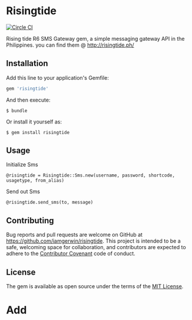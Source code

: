 # Risingtide
[![Circle CI](https://circleci.com/gh/iamgerwin/risingtide.svg?style=svg)](https://circleci.com/gh/iamgerwin/risingtide)

Rising tide R6 SMS Gateway gem, a simple messaging gateway API in the Philippines.
you can find them @ http://risingtide.ph/

## Installation

Add this line to your application's Gemfile:

```ruby
gem 'risingtide'
```

And then execute:

    $ bundle

Or install it yourself as:

    $ gem install risingtide

## Usage
Initialize Sms

    @risingtide = Risingtide::Sms.new(username, password, shortcode, usagetype, from_alias)

Send out Sms

    @risingtide.send_sms(to, message)

## Contributing

Bug reports and pull requests are welcome on GitHub at https://github.com/iamgerwin/risingtide. This project is intended to be a safe, welcoming space for collaboration, and contributors are expected to adhere to the [Contributor Covenant](http://contributor-covenant.org) code of conduct.


## License

The gem is available as open source under the terms of the [MIT License](http://opensource.org/licenses/MIT).

# Add
